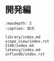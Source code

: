 # 開発編

```{toctree}
:maxdepth: 2
:caption: 目次

library/index.md
scope_view/index.rst
2146/index.md
latency/index.md
influxdb/index.rst
```